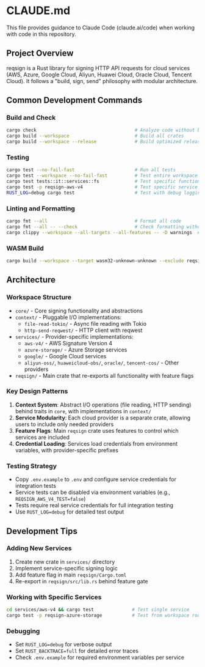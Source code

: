 # CLAUDE.md

This file provides guidance to Claude Code (claude.ai/code) when working with code in this repository.

## Project Overview

reqsign is a Rust library for signing HTTP API requests for cloud services (AWS, Azure, Google Cloud, Aliyun, Huawei Cloud, Oracle Cloud, Tencent Cloud). It follows a "build, sign, send" philosophy with modular architecture.

## Common Development Commands

### Build and Check
```bash
cargo check                                    # Analyze code without building
cargo build --workspace                        # Build all crates
cargo build --workspace --release              # Build optimized release version
```

### Testing
```bash
cargo test --no-fail-fast                      # Run all tests
cargo test --workspace --no-fail-fast          # Test entire workspace
cargo test tests::it::services::fs             # Test specific function
cargo test -p reqsign-aws-v4                   # Test specific service crate
RUST_LOG=debug cargo test                      # Test with debug logging
```

### Linting and Formatting
```bash
cargo fmt --all                                # Format all code
cargo fmt --all -- --check                     # Check formatting without changes
cargo clippy --workspace --all-targets --all-features -- -D warnings  # Lint with all features
```

### WASM Build
```bash
cargo build --workspace --target wasm32-unknown-unknown --exclude reqsign-file-read-tokio --exclude reqsign-http-send-reqwest
```

## Architecture

### Workspace Structure
- `core/` - Core signing functionality and abstractions
- `context/` - Pluggable I/O implementations:
  - `file-read-tokio/` - Async file reading with Tokio
  - `http-send-reqwest/` - HTTP client with reqwest
- `services/` - Provider-specific implementations:
  - `aws-v4/` - AWS Signature Version 4
  - `azure-storage/` - Azure Storage services
  - `google/` - Google Cloud services
  - `aliyun-oss/`, `huaweicloud-obs/`, `oracle/`, `tencent-cos/` - Other providers
- `reqsign/` - Main crate that re-exports all functionality with feature flags

### Key Design Patterns
1. **Context System**: Abstract I/O operations (file reading, HTTP sending) behind traits in `core`, with implementations in `context/`
2. **Service Modularity**: Each cloud provider is a separate crate, allowing users to include only needed providers
3. **Feature Flags**: Main `reqsign` crate uses features to control which services are included
4. **Credential Loading**: Services load credentials from environment variables, with provider-specific prefixes

### Testing Strategy
- Copy `.env.example` to `.env` and configure service credentials for integration tests
- Service tests can be disabled via environment variables (e.g., `REQSIGN_AWS_V4_TEST=false`)
- Tests require real service credentials for full integration testing
- Use `RUST_LOG=debug` for detailed test output

## Development Tips

### Adding New Services
1. Create new crate in `services/` directory
2. Implement service-specific signing logic
3. Add feature flag in main `reqsign/Cargo.toml`
4. Re-export in `reqsign/src/lib.rs` behind feature gate

### Working with Specific Services
```bash
cd services/aws-v4 && cargo test              # Test single service
cargo test -p reqsign-azure-storage           # Test from workspace root
```

### Debugging
- Set `RUST_LOG=debug` for verbose output
- Set `RUST_BACKTRACE=full` for detailed error traces
- Check `.env.example` for required environment variables per service